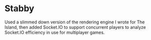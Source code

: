 # Stabby
Used a slimmed down version of the rendering engine I wrote for The Island, then added Socket.IO to support concurrent players to analyze Socket.IO efficiency in use for multiplayer games.
